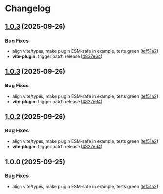 # Changelog

## [1.0.3](https://github.com/jorgejac1/lyra/compare/vite-plugin-v1.0.2...vite-plugin-v1.0.3) (2025-09-26)


### Bug Fixes

* align vite/types, make plugin ESM-safe in example, tests green ([fef51a2](https://github.com/jorgejac1/lyra/commit/fef51a2b45407f1590d358069a5b0340bcfabe02))
* **vite-plugin:** trigger patch release ([4837e64](https://github.com/jorgejac1/lyra/commit/4837e64769a890c644bbc0650394b5cd59a1c56c))

## [1.0.3](https://github.com/jorgejac1/lyra/compare/vite-plugin-v1.0.2...vite-plugin-v1.0.3) (2025-09-26)


### Bug Fixes

* align vite/types, make plugin ESM-safe in example, tests green ([fef51a2](https://github.com/jorgejac1/lyra/commit/fef51a2b45407f1590d358069a5b0340bcfabe02))
* **vite-plugin:** trigger patch release ([4837e64](https://github.com/jorgejac1/lyra/commit/4837e64769a890c644bbc0650394b5cd59a1c56c))

## [1.0.2](https://github.com/jorgejac1/lyra/compare/vite-plugin-v1.0.2...vite-plugin-v1.0.2) (2025-09-26)


### Bug Fixes

* align vite/types, make plugin ESM-safe in example, tests green ([fef51a2](https://github.com/jorgejac1/lyra/commit/fef51a2b45407f1590d358069a5b0340bcfabe02))
* **vite-plugin:** trigger patch release ([4837e64](https://github.com/jorgejac1/lyra/commit/4837e64769a890c644bbc0650394b5cd59a1c56c))

## 1.0.0 (2025-09-25)


### Bug Fixes

* align vite/types, make plugin ESM-safe in example, tests green ([fef51a2](https://github.com/jorgejac1/lyra/commit/fef51a2b45407f1590d358069a5b0340bcfabe02))
